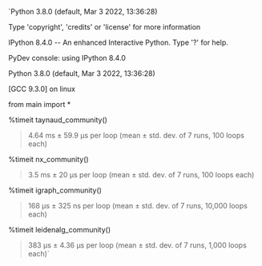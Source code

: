 `Python 3.8.0 (default, Mar  3 2022, 13:36:28) 

Type 'copyright', 'credits' or 'license' for more information

IPython 8.4.0 -- An enhanced Interactive Python. Type '?' for help.

PyDev console: using IPython 8.4.0

Python 3.8.0 (default, Mar  3 2022, 13:36:28) 

[GCC 9.3.0] on linux

from main import *

%timeit taynaud_community()

> 4.64 ms ± 59.9 µs per loop (mean ± std. dev. of 7 runs, 100 loops each)

%timeit nx_community()

> 3.5 ms ± 20 µs per loop (mean ± std. dev. of 7 runs, 100 loops each)

%timeit igraph_community()

> 168 µs ± 325 ns per loop (mean ± std. dev. of 7 runs, 10,000 loops each)

%timeit leidenalg_community()

> 383 µs ± 4.36 µs per loop (mean ± std. dev. of 7 runs, 1,000 loops each)`